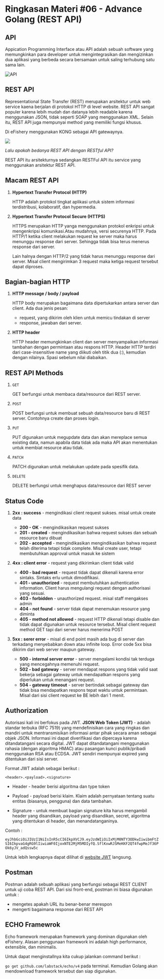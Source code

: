 # **Ringkasan Materi #06 - Advance Golang (REST API)**

## **API**

Appication Programming Interface atau API adalah sebuah software yang memungkinkan para developer untuk mengintegrasikan dan mengizinkan dua aplikasi yang berbeda secara bersamaan untuk saling terhubung satu sama lain.

![API](https://miro.medium.com/max/1021/1*1efY4vE8NIr92fNImYK1pQ.jpeg)

## **REST API**
Representational State Transfer (REST) merupakan arsitektur untuk web service kaena berjalan di protokol HTTP di level website. REST API sangat populer karena lebih mudah dan datanya lebih readable karena menggunakan JSON, tidak seperti SOAP yang menggunakan XML. Selain itu, REST API juga mempunyai method yang memiliki fungsi khusus.

Di eFishery menggunakan KONG sebagai API gatewaynya.

![](https://images.squarespace-cdn.com/content/v1/60345439404e83020b68ca5f/d9348fbb-dd71-4f25-95d7-faca8af78fdf/main-qimg-2e9beabab9ce3bfcae6b70c889d5fb6e.png)

_Lalu apakah bedanya REST API dengan RESTful API?_

REST API itu arsitekturnya sedangkan RESTFul API itu service yang menggunakan arsitektur REST API.


## **Macam REST API**

  1. **Hypertext Transfer Protocol (HTTP)**

      HTTP adalah protokol tingkat aplikasi untuk sistem informasi terdistribusi, kolaboratif, dan hypermedia.

2. **Hypertext Transfer Protocol Secure (HTTPS)**

    HTTPS merupakan HTTP yanga menggunakan protokol enkripsi untuk mengenkripsi komunikasi.Atau mudahnya, versi securenya HTTP. Pada HTTP/1 ketika client melakukan request ke server maka harus menunggu response dari server. Sehingga tidak bisa terus menerus response dari server.

    Lain halnya dengan HTTP/2 yang tidak harus menunggu response dari server. Misal client mengirimkan 3 request maka ketiga request tersebut dapat diproses.


## **Bagian-bagian HTTP**

1. **HTTP message / body / payload**

    HTTP body merupakan bagaimana data dipertukarkan antara server dan client. Ada dua jenis pesan:
    - request, yang dikirim oleh klien untuk memicu tindakan di server
    - response, jawaban dari server.

2. **HTTP header**

    HTTP header memungkinkan client dan server menyampaikan informasi tambahan dengan permintaan atau respons HTTP. Header HTTP terdiri dari case-insensitive name yang diikuti oleh titik dua (:), kemudian dengan nilainya. Spasi sebelum nilai diabaikan.

## **REST API Methods**

1. `GET`

    GET berfungsi untuk membaca data/resource dari REST server.

2. `POST`

    POST berfungsi untuk membuat sebuah data/resource baru di REST server. Contohnya create dan proses login.

3. `PUT`

    PUT digunakan untuk megupdate data dan akan mereplace semua existing data, namun apabila data tidak ada maka API akan menentukan untuk membiat resource atau tidak.

4. `PATCH`

    PATCH digunakan untuk melakukan update pada spesifik data.

5. `DELETE`

    DELETE berfungsi untuk menghapus data/resource dari REST server


## **Status Code**

1. **2xx : success** - mengindikasi client request sukses. misal untuk create data

    - **200 - OK** - mengindikasikan request sukses
    - **201 - created** - mengindikasikan bahwa request sukses dan sebuah resource baru dibuat
    - **202 - accepted** - mengindikasikan mengindikasikan bahwa request telah diterima tetapi tidak complete. Misal create user, tetapi membutuhkan approval untuk masuk ke sistem

2. **4xx : client error** - request yang dikirimkan client tidak valid

    - **400 - bad request** - request tidak dapat dikenali karena error sintaks. Sintaks erlu untuk dimodifikasi.
    - **401 - unauthorized** - request membutuhkan authentication information. Client harus mengulangi request dengan authorisasi yang sesuai.
    - **403 - forbidden** - unauthorized request. misal staff mengakses admin
    - **404 - not found** - server tidak dapat menemukan resource yang diminta
    - **405 - method not allowed** - request HTTP dikenali tetapi disable dan tidak dapat digunakan untuk resource tersebut. Misal client request method GET tapi dari server harus menerima POST

3. **5xx : serer error** - 
misal di end point masih ada bug di server dan terkadang menyebabkan down atau infinite loop. Error code 5xx bisa dikirim dari web server maupun gateway.
    - **500 - internal server error** - server mengalami kondisi tak terduga yang mencegahnya memenuhi request. 
    - **502 - bad gateway** - server mendapat respons yang tidak valid saat bekerja sebagai gateway untuk mendapatkan respons yang diperlukan untuk menangani request.
    - **504 - gateway timeout** - server bertindak sebagai gateway dan tidak bisa mendapatkan respons tepat waktu untuk permintaan. Misal dari sisi client request ke BE lebih dari 1 menit.


## **Authorization**

Autorisasi kali ini berfokus pada JWT. **JSON Web Token (JWT)** - adalah standar terbuka (RFC 7519) yang mendefinisikan cara yang ringkas dan mandiri untuk mentransmisikan informasi antar pihak secara aman sebagai objek JSON. Informasi ini dapat diverifikasi dan dipercaya karena ditandatangani secara digital. JWT dapat ditandatangani menggunakan rahasia (dengan algoritma HMAC) atau pasangan kunci publik/pribadi menggunakan RSA atau ECDSA. JWT sendiri mempunyai expired yang ditentukan dari sisi server.

Format JWT adalah sebagai berikut :

`<header>.<payload>.<signature>`

- Header - header berisi algoritma dan type token

- Payload - payload berisi klaim. Klaim adalah pernyataan tentang suatu entitas (biasanya, pengguna) dan data tambahan.

- Signature - untuk membuat bagian signature kita harus mengambil header yang disandikan, payload yang disandikan, secret, algoritma yang ditentukan di header, dan menandatanganinya.

Contoh :

`eyJhbGciOiJIUzI1NiIsInR5cCI6IkpXVCJ9.eyJzdWIiOiIxMjM0NTY3ODkwIiwibmFtZSI6IkpvaG4gRG9lIiwiaWF0IjoxNTE2MjM5MDIyfQ.SflKxwRJSMeKKF2QT4fwpMeJf36POk6yJV_adQssw5c`


Untuk lebih lengkapnya dapat dilihat di [website JWT](https://jwt.io/) langsung.


## **Postman**

Postman adalah sebuah aplikasi yang berfungsi sebagai REST CLIENT untuk uji coba REST API. Dari sisi front-end, postman ini biasa digunakan untuk :

- mengetes apakah URL itu benar-benar merespon
- mengerti bagaimana response dari REST API

## **ECHO Framewrok**

Echo framework merupakan framework yang dominan digunakan oleh eFishery. Alasan penggunaan framework ini adalah high performance, extensible, dan minimalis.

Untuk dapat menginstallnya kita cukup jalankan command berikut :

`go get github.com/labstack/echo/v4` pada terminal. Kemudian Golang akan mendownload framework tersebut dan siap digunakan.
